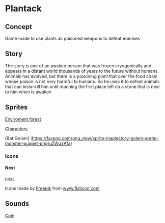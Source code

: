 # Plantack
## Concept

Game made to use plants as poisoned weapons to defeat enemies

## Story

The story is one of an awaken person that was frozen cryogenically and appears in a distant world thousands of years to the future without humans. Animals has evolved, but there is a poisoning plant that over the food chain whose poison is not very harmful to humans. So he uses it to defeat animals that can insta-kill him until reaching the first place left on a stone that is next to him when is awaken

## Sprites

[Enviroment forest](https://kauzz.itch.io/pixelforest)

[Characters](https://craftpix.net/freebies/free-3-character-sprite-sheets-pixel-art/)

[Bat Golem] (https://favpng.com/png_view/sprite-maplestory-golem-sprite-monster-puppet-png/uZWuzAfa)
### icons

#### Next

[next](https://www.flaticon.com/free-icon/arrow-point-to-right_32213?related_id=32213)

<div>Icons made by <a href="https://www.freepik.com" title="Freepik">Freepik</a> from <a href="https://www.flaticon.com/" title="Flaticon">www.flaticon.com</a></div>

## Sounds

[Coin](https://freesound.org/people/cabled_mess/sounds/350869/)


